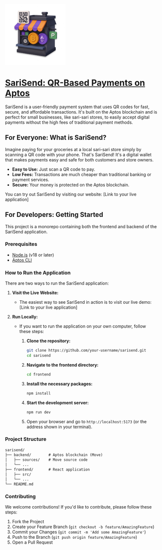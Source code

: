 ![Logo](./assets/logo.png)

# [SariSend: QR-Based Payments on Aptos](https://sarisend.vercel.app)

SariSend is a user-friendly payment system that uses QR codes for fast, secure, and affordable transactions. It's built on the Aptos blockchain and is perfect for small businesses, like sari-sari stores, to easily accept digital payments without the high fees of traditional payment methods.

## For Everyone: What is SariSend?

Imagine paying for your groceries at a local sari-sari store simply by scanning a QR code with your phone. That's SariSend! It's a digital wallet that makes payments easy and safe for both customers and store owners.

*   **Easy to Use:** Just scan a QR code to pay.
*   **Low Fees:** Transactions are much cheaper than traditional banking or payment services.
*   **Secure:** Your money is protected on the Aptos blockchain.

You can try out SariSend by visiting our website: [Link to your live application]

## For Developers: Getting Started

This project is a monorepo containing both the frontend and backend of the SariSend application.

### Prerequisites

*   [Node.js](https://nodejs.org/) (v18 or later)
*   [Aptos CLI](https://aptos.dev/cli-tools/aptos-cli/install-aptos-cli)

### How to Run the Application

There are two ways to run the SariSend application:

1.  **Visit the Live Website:**

    *   The easiest way to see SariSend in action is to visit our live demo: [Link to your live application]

2.  **Run Locally:**

    *   If you want to run the application on your own computer, follow these steps:

        1.  **Clone the repository:**
            ```bash
            git clone https://github.com/your-username/sarisend.git
            cd sarisend
            ```

        2.  **Navigate to the frontend directory:**
            ```bash
            cd frontend
            ```

        3.  **Install the necessary packages:**
            ```bash
            npm install
            ```

        4.  **Start the development server:**
            ```bash
            npm run dev
            ```

        5.  Open your browser and go to `http://localhost:5173` (or the address shown in your terminal).

### Project Structure

```
sarisend/
├── backend/        # Aptos blockchain (Move)
│   ├── sources/    # Move source code
│   └── ...
├── frontend/       # React application
│   ├── src/
│   └── ...
└── README.md
```

### Contributing

We welcome contributions! If you'd like to contribute, please follow these steps:

1.  Fork the Project
2.  Create your Feature Branch (`git checkout -b feature/AmazingFeature`)
3.  Commit your Changes (`git commit -m 'Add some AmazingFeature'`)
4.  Push to the Branch (`git push origin feature/AmazingFeature`)
5.  Open a Pull Request